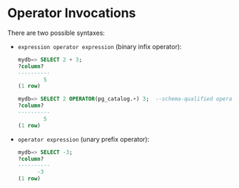 # Operator Invocations

There are two possible syntaxes:

- `expression operator expression` (binary infix operator):

  ```sql
  mydb=> SELECT 2 + 3;
  ?column? 
  ----------
          5
  (1 row)

  mydb=> SELECT 2 OPERATOR(pg_catalog.+) 3;  --schema-qualified operator name
  ?column? 
  ----------
          5
  (1 row)
  ```

- `operator expression` (unary prefix operator):

  ```sql
  mydb=> SELECT -3;
  ?column? 
  ----------
        -3
  (1 row)
  ```

